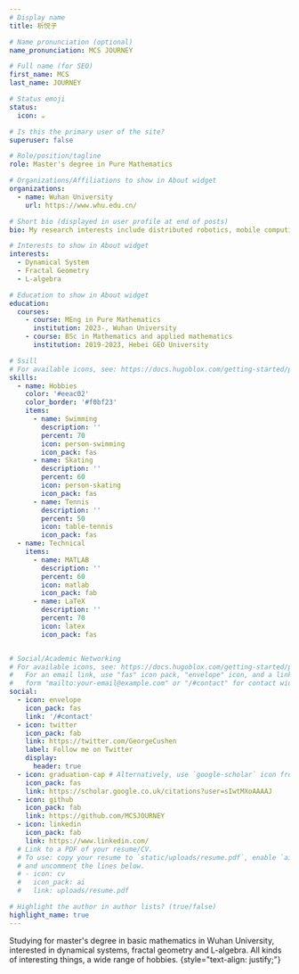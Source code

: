 ```yaml
---
# Display name
title: 析悦子

# Name pronunciation (optional)
name_pronunciation: MCS JOURNEY

# Full name (for SEO)
first_name: MCS
last_name: JOURNEY

# Status emoji
status:
  icon: ☕️

# Is this the primary user of the site?
superuser: false

# Role/position/tagline
role: Master's degree in Pure Mathematics

# Organizations/Affiliations to show in About widget
organizations:
  - name: Wuhan University
    url: https://www.whu.edu.cn/

# Short bio (displayed in user profile at end of posts)
bio: My research interests include distributed robotics, mobile computing and programmable matter.

# Interests to show in About widget
interests:
  - Dynamical System
  - Fractal Geometry
  - L-algebra

# Education to show in About widget
education:
  courses:
    - course: MEng in Pure Mathematics
      institution: 2023-, Wuhan University
    - course: BSc in Mathematics and applied mathematics
      institution: 2019-2023, Hebei GEO University

# Ssill
# For available icons, see: https://docs.hugoblox.com/getting-started/page-builder/#icons
skills:
  - name: Hobbies
    color: '#eeac02'
    color_border: '#f0bf23'
    items:
      - name: Swimming
        description: ''
        percent: 70
        icon: person-swimming
        icon_pack: fas
      - name: Skating
        description: ''
        percent: 60
        icon: person-skating
        icon_pack: fas
      - name: Tennis
        description: ''
        percent: 50
        icon: table-tennis
        icon_pack: fas
  - name: Technical
    items:
      - name: MATLAB
        description: ''
        percent: 60
        icon: matlab
        icon_pack: fab
      - name: LaTeX
        description: ''
        percent: 70
        icon: latex
        icon_pack: fas


# Social/Academic Networking
# For available icons, see: https://docs.hugoblox.com/getting-started/page-builder/#icons
#   For an email link, use "fas" icon pack, "envelope" icon, and a link in the
#   form "mailto:your-email@example.com" or "/#contact" for contact widget.
social:
  - icon: envelope
    icon_pack: fas
    link: '/#contact'
  - icon: twitter
    icon_pack: fab
    link: https://twitter.com/GeorgeCushen
    label: Follow me on Twitter
    display:
      header: true
  - icon: graduation-cap # Alternatively, use `google-scholar` icon from `ai` icon pack
    icon_pack: fas
    link: https://scholar.google.co.uk/citations?user=sIwtMXoAAAAJ
  - icon: github
    icon_pack: fab
    link: https://github.com/MCSJOURNEY
  - icon: linkedin
    icon_pack: fab
    link: https://www.linkedin.com/
  # Link to a PDF of your resume/CV.
  # To use: copy your resume to `static/uploads/resume.pdf`, enable `ai` icons in `params.yaml`,
  # and uncomment the lines below.
  # - icon: cv
  #   icon_pack: ai
  #   link: uploads/resume.pdf

# Highlight the author in author lists? (true/false)
highlight_name: true
---
```


Studying for master's degree in basic mathematics in Wuhan University, interested in dynamical systems, fractal geometry and L-algebra. All kinds of interesting things, a wide range of hobbies.
{style="text-align: justify;"}
